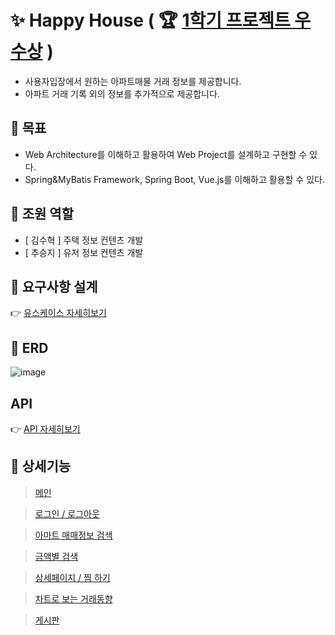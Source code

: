 # ✨ Happy House ( 🏆 [1학기 프로젝트 우수상](https://github.com/SUHYEOK97/HappyHouse_Vue/wiki) )
* 사용자입장에서 원하는 아파트매물 거래 정보를 제공합니다. 
* 아파트 거래 기록 외의 정보를 추가적으로 제공합니다.


## 🎯 목표
* Web Architecture를 이해하고 활용하여 Web Project를 설계하고 구현할 수 있다.
* Spring&MyBatis Framework, Spring Boot, Vue.js를 이해하고 활용할 수 있다.

## 🎯 조원 역할
* [ 김수혁 ] 주택 정보 컨텐츠 개발
* [ 추승지 ] 유저 정보 컨텐츠 개발

## 🎯 요구사항 설계
👉 [유스케이스 자세히보기](https://github.com/SUHYEOK97/HappyHouse_Vue/wiki/Usecase-Diagram)

## 🎯 ERD
![image](https://user-images.githubusercontent.com/56239516/121803053-a28a9680-cc7a-11eb-945b-5a0db593dbde.png)

## API
👉 [API 자세히보기](https://github.com/csgm2328/HappyHouse_API)

## 🎯 상세기능

> [메인](https://github.com/SUHYEOK97/HappyHouse_Vue/wiki/--%EB%A9%94%EC%9D%B8%ED%8E%98%EC%9D%B4%EC%A7%80)
 


> [로그인 / 로그아웃](https://github.com/SUHYEOK97/HappyHouse_Vue/wiki/%EB%A1%9C%EA%B7%B8%EC%9D%B8---%EB%A1%9C%EA%B7%B8%EC%95%84%EC%9B%83)



> [아마트 매매정보 검색](https://github.com/SUHYEOK97/HappyHouse_Vue/wiki/%EC%95%84%EB%A7%88%ED%8A%B8-%EB%A7%A4%EB%A7%A4%EC%A0%95%EB%B3%B4-%EA%B2%80%EC%83%89)



> [금액별 검색](https://github.com/SUHYEOK97/HappyHouse_Vue/wiki/%EA%B8%88%EC%95%A1%EB%B3%84-%EA%B2%80%EC%83%89)
 

> [상세페이지 / 찜 하기](https://github.com/SUHYEOK97/HappyHouse_Vue/wiki/%EC%83%81%EC%84%B8%ED%8E%98%EC%9D%B4%EC%A7%80---%EC%B0%9C-%ED%95%98%EA%B8%B0)
  

> [차트로 보는 거래동향](https://github.com/SUHYEOK97/HappyHouse_Vue/wiki/%EC%B0%A8%ED%8A%B8%EB%A1%9C-%EB%B3%B4%EB%8A%94-%EA%B1%B0%EB%9E%98%EB%8F%99%ED%96%A5)
 

> [게시판](https://github.com/SUHYEOK97/HappyHouse_Vue/wiki/%EA%B2%8C%EC%8B%9C%ED%8C%90)


